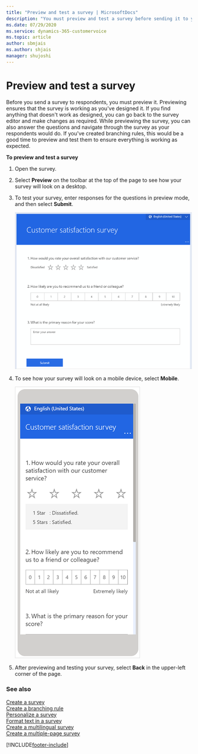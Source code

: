 ```yaml
---
title: "Preview and test a survey | MicrosoftDocs"
description: "You must preview and test a survey before sending it to your respondents. This topic explains how to preview and test a survey."
ms.date: 07/29/2020
ms.service: dynamics-365-customervoice
ms.topic: article
author: sbmjais
ms.author: shjais
manager: shujoshi
---
```


# Preview and test a survey

Before you send a survey to respondents, you must preview it. Previewing ensures that the survey is working as you've designed it. If you find anything that doesn't work as designed, you can go back to the survey editor and make changes as required. While previewing the survey, you can also answer the questions and navigate through the survey as your respondents would do. If you've created branching rules, this would be a good time to preview and test them to ensure everything is working as expected.

**To preview and test a survey**

1. Open the survey.

2. Select **Preview** on the toolbar at the top of the page to see how your survey will look on a desktop.

3. To test your survey, enter responses for the questions in preview mode, and then select **Submit**.

    ![Preview a survey on a computer](media/preview-survey-computer.png "Preview a survey on a computer")

4. To see how your survey will look on a mobile device, select **Mobile**.

    ![Preview a survey on a mobile device](media/preview-survey-mobile.png "Preview a survey on a mobile device")

5. After previewing and testing your survey, select **Back** in the upper-left corner of the page.

### See also

[Create a survey](create-survey.md)<br>
[Create a branching rule](create-branching-rule.md)<br>
[Personalize a survey](personalize-survey.md)<br>
[Format text in a survey](survey-text-format.md)<br>
[Create a multilingual survey](create-multilingual-survey.md)<br>
[Create a multiple-page survey](create-multipage-survey.md)


[!INCLUDE[footer-include](includes/footer-banner.md)]
